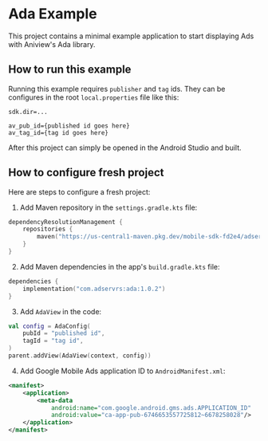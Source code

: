 # Ada Example

This project contains a minimal example application to start displaying Ads with Aniview's Ada library.


## How to run this example
Running this example requires `publisher` and `tag` ids.
They can be configures in the root `local.properties` file like this:

```properties
sdk.dir=...

av_pub_id={published id goes here}
av_tag_id={tag id goes here}
```

After this project can simply be opened in the Android Studio and built.


## How to configure fresh project
Here are steps to configure a fresh project:

1. Add Maven repository in the `settings.gradle.kts` file:
```kts
dependencyResolutionManagement {
    repositories {
        maven("https://us-central1-maven.pkg.dev/mobile-sdk-fd2e4/adservr-maven")
    }
}
```

2. Add Maven dependencies in the app's `build.gradle.kts` file:
```kts
dependencies {
    implementation("com.adservrs:ada:1.0.2")
}
```

3. Add `AdaView` in the code:
```kotlin
val config = AdaConfig(
    pubId = "published id",
    tagId = "tag id",
)
parent.addView(AdaView(context, config))
```

4. Add Google Mobile Ads application ID to `AndroidManifest.xml`:
```xml
<manifest>
    <application>
        <meta-data
            android:name="com.google.android.gms.ads.APPLICATION_ID"
            android:value="ca-app-pub-6746653557725812~6678258028"/>
    </application>
</manifest>
```
